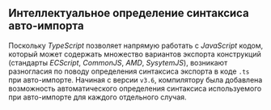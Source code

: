 ## Интеллектуальное определение синтаксиса авто-импорта

Поскольку *TypeScript* позволяет напрямую работать с *JavaScript* кодом, который может содержать множество вариантов экспорта конструкций (стандарты *ECScript*, *CommonJS*, *AMD*, *SysytemJS*), возникают разногласия по поводу определения синтаксиса экспорта в коде `.ts` при авто-импорте. Начиная с версии `v3.6`, компилятору была добавлена возможность автоматического определения синтаксиса используемого при авто-импорте для каждого отдельного случая.
